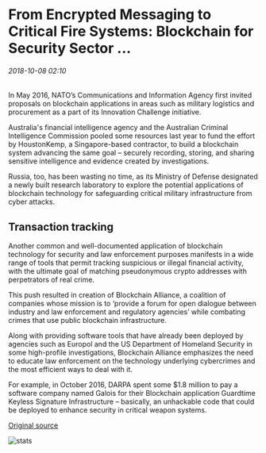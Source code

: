 # From Encrypted Messaging to Critical Fire Systems: Blockchain for Security Sector ...

###### 2018-10-08 02:10

In May 2016, NATO’s Communications and Information Agency first invited proposals on blockchain applications in areas such as military logistics and procurement as a part of its Innovation Challenge initiative.

Australia's financial intelligence agency and the Australian Criminal Intelligence Commission pooled some resources last year to fund the effort by HoustonKemp, a Singapore-based contractor, to build a blockchain system advancing the same goal – securely recording, storing, and sharing sensitive intelligence and evidence created by investigations.

Russia, too, has been wasting no time, as its Ministry of Defense designated a newly built research laboratory to explore the potential applications of blockchain technology for safeguarding critical military infrastructure from cyber attacks.

## Transaction tracking

Another common and well-documented application of blockchain technology for security and law enforcement purposes manifests in a wide range of tools that permit tracking suspicious or illegal financial activity, with the ultimate goal of matching pseudonymous crypto addresses with perpetrators of real crime.

This push resulted in creation of Blockchain Alliance, a coalition of companies whose mission is to ‘provide a forum for open dialogue between industry and law enforcement and regulatory agencies’ while combating crimes that use public blockchain infrastructure.

Along with providing software tools that have already been deployed by agencies such as Europol and the US Department of Homeland Security in some high-profile investigations, Blockchain Alliance emphasizes the need to educate law enforcement on the technology underlying cybercrimes and the most efficient ways to deal with it.

For example, in October 2016, DARPA spent some $1.8 million to pay a software company named Galois for their Blockchain application Guardtime Keyless Signature Infrastructure – basically, an unhackable code that could be deployed to enhance security in critical weapon systems.

[Original source](https://cointelegraph.com/news/from-encrypted-messaging-to-critical-fire-systems-blockchain-for-security-sector)

![stats](https://c.statcounter.com/11760860/0/a89fa40b/1/ "stats")